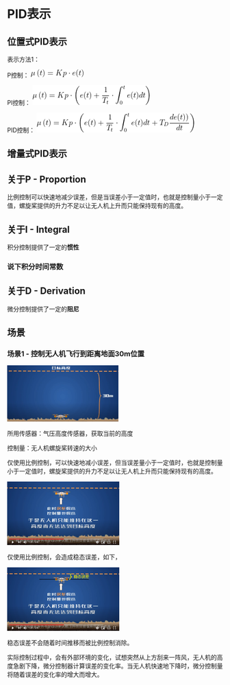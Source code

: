 

# PID表示

## 位置式PID表示

表示方法1：

P控制：
![P control expression1](imgs/PID/P_controller_expression1.gif "P control expression1")

PI控制：
![PI control expression1](imgs/PID/PI_controller_expression1.gif "PI control expression1")

PID控制：
![PID control expression1](imgs/PID/PID_controller_expression1.gif "PID control expression1")



## 增量式PID表示

## 关于P - Proportion

比例控制可以快速地减少误差，但是当误差小于一定值时，也就是控制量小于一定值，螺旋桨提供的升力不足以让无人机上升而只能保持现有的高度。


## 关于I - Integral

积分控制提供了一定的**惯性**

### 说下积分时间常数



## 关于D - Derivation

微分控制提供了一定的**阻尼**

## 场景

### 场景1 - 控制无人机飞行到距离地面30m位置

<img src="imgs/PID/Scene/Scene1.PNG" alt="drawing" width="260" height="131"/>

所用传感器：气压高度传感器，获取当前的高度

控制量：无人机螺旋桨转速的大小

仅使用比例控制，可以快速地减小误差，但当误差量小于一定值时，也就是控制量小于一定值时，螺旋桨提供的升力不足以让无人机上升而只能保持现有的高度。

<img src="imgs/PID/Scene/Scene1_2.PNG" alt="drawing" width="262" height="149"/>

仅使用比例控制，会造成稳态误差，如下，

<img src="imgs/PID/Scene/Scene1_3.PNG" alt="drawing" width="262" height="149"/>

稳态误差不会随着时间推移而被比例控制消除。

实际控制过程中，会有外部环境的变化，试想突然从上方刮来一阵风，无人机的高度急剧下降，微分控制器计算误差的变化率。当无人机快速地下降时，微分控制量将随着误差的变化率的增大而增大。
